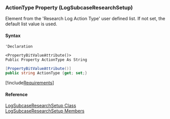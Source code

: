 ﻿### ActionType Property (LogSubcaseResearchSetup)

Element from the 'Research Log Action Type' user defined list. If not set, the default list value is used.

#### Syntax

```vbnet
'Declaration

<PropertyBitValueAttribute()>
Public Property ActionType As String
```

```csharp
[PropertyBitValueAttribute()]
public string ActionType {get; set;}
```

[!include[Requirements](../partials/requirements.md)]

#### Reference

[LogSubcaseResearchSetup Class](FChoice.Toolkits.Clarify~FChoice.Toolkits.Clarify.Support.LogSubcaseResearchSetup.md)  
[LogSubcaseResearchSetup Members](FChoice.Toolkits.Clarify~FChoice.Toolkits.Clarify.Support.LogSubcaseResearchSetup_members.md)